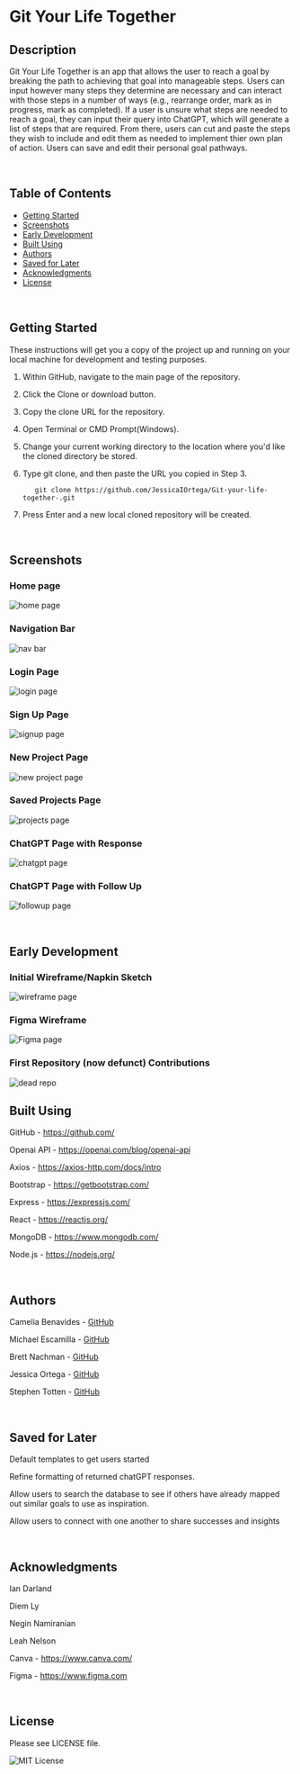 # Git Your Life Together

## Description

Git Your Life Together is an app that allows the user to reach a goal by breaking the path to achieving that goal into manageable steps. Users can input however many steps they determine are necessary and can interact with those steps in a number of ways (e.g., rearrange order, mark as in progress, mark as completed). If a user is unsure what steps are needed to reach a goal, they can input their query into ChatGPT, which will generate a list of steps that are required. From there, users can cut and paste the steps they wish to include and edit them as needed to implement thier own plan of action. Users can save and edit their personal goal pathways. 

<br>   

## Table of Contents

- [Getting Started](#getting-started)
- [Screenshots](#screenshots)
- [Early Development](#early-development)
- [Built Using](#built-using)
- [Authors](#authors)
- [Saved for Later](#saved-for-later)
- [Acknowledgments](#acknowledgments)
- [License](#license)

<br>

## Getting Started

These instructions will get you a copy of the project up and running on your local machine for development and testing purposes.

1. Within GitHub, navigate to the main page of the repository.

2. Click the Clone or download button.

3. Copy the clone URL for the repository.

4. Open Terminal or CMD Prompt(Windows).

5. Change your current working directory to the location where you'd like the cloned directory be stored.

6. Type git clone, and then paste the URL you copied in Step 3.

          git clone https://github.com/JessicaIOrtega/Git-your-life-together-.git

7. Press Enter and a new local cloned repository will be created.   
    
<br>  

## Screenshots

### Home page
![home page](./assets/Home_Page.png)
### Navigation Bar
![nav bar](./assets/Nav_Bar.png)
### Login Page
![login page](./assets/Login_Page.png)
### Sign Up Page
![signup page](./assets/Signup_Page.png)
### New Project Page
![new project page](./assets/New_Project.png)
### Saved Projects Page
![projects page](./assets/Saved_Projects.png)
### ChatGPT Page with Response
![chatgpt page](./assets/Chatgpt_Response.png)
### ChatGPT Page with Follow Up
![followup page](./assets/Chatgpt_Followup.png)


<br>      

## Early Development

### Initial Wireframe/Napkin Sketch
![wireframe page](./assets/Initial_Wireframe.png)

### Figma Wireframe
![Figma page](./assets/Figma_Wireframe.png)

### First Repository (now defunct) Contributions
![dead repo](./assets/prevrepocommit.png)
<br>
    

## Built Using
GitHub - https://github.com/

Openai API - https://openai.com/blog/openai-api

Axios - https://axios-http.com/docs/intro

Bootstrap - https://getbootstrap.com/

Express - https://expressjs.com/

React - https://reactjs.org/

MongoDB - https://www.mongodb.com/

Node.js - https://nodejs.org/


<br>    

## Authors
  
Camelia Benavides - [GitHub](https://github.com/cameliabenavides10)

Michael Escamilla - [GitHub](https://github.com/mescamilla1114)

Brett Nachman - [GitHub](https://github.com/brettnachman)

Jessica Ortega - [GitHub](https://github.com/JessicaIOrtega)
  
Stephen Totten - [GitHub](https://github.com/Crothos)
  
  <br>   

## Saved for Later

Default templates to get users started

Refine formatting of returned chatGPT responses.

Allow users to search the database to see if others have already mapped out similar goals to use as inspiration.

Allow users to connect with one another to share successes and insights


<br>     

## Acknowledgments

Ian Darland

Diem Ly

Negin Namiranian

Leah Nelson

Canva - https://www.canva.com/

Figma - https://www.figma.com

<br>

## License

Please see LICENSE file.

![MIT License](https://img.shields.io/github/license/AustinBQ02/c03-password-generator)